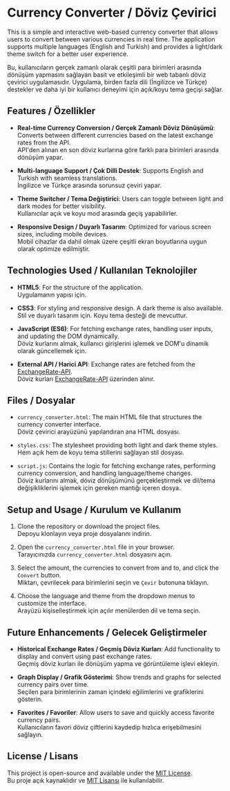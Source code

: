 # Currency Converter / Döviz Çevirici

This is a simple and interactive web-based currency converter that allows users to convert between various currencies in real time. The application supports multiple languages (English and Turkish) and provides a light/dark theme switch for a better user experience.

Bu, kullanıcıların gerçek zamanlı olarak çeşitli para birimleri arasında dönüşüm yapmasını sağlayan basit ve etkileşimli bir web tabanlı döviz çevirici uygulamasıdır. Uygulama, birden fazla dili (İngilizce ve Türkçe) destekler ve daha iyi bir kullanıcı deneyimi için açık/koyu tema geçişi sağlar.

## Features / Özellikler

- **Real-time Currency Conversion / Gerçek Zamanlı Döviz Dönüşümü**: Converts between different currencies based on the latest exchange rates from the API.  
  API'den alınan en son döviz kurlarına göre farklı para birimleri arasında dönüşüm yapar.
  
- **Multi-language Support / Çok Dilli Destek**: Supports English and Turkish with seamless translations.  
  İngilizce ve Türkçe arasında sorunsuz çeviri yapar.
  
- **Theme Switcher / Tema Değiştirici**: Users can toggle between light and dark modes for better visibility.  
  Kullanıcılar açık ve koyu mod arasında geçiş yapabilirler.
  
- **Responsive Design / Duyarlı Tasarım**: Optimized for various screen sizes, including mobile devices.  
  Mobil cihazlar da dahil olmak üzere çeşitli ekran boyutlarına uygun olarak optimize edilmiştir.

## Technologies Used / Kullanılan Teknolojiler

- **HTML5**: For the structure of the application.  
  Uygulamanın yapısı için.
  
- **CSS3**: For styling and responsive design. A dark theme is also available.  
  Stil ve duyarlı tasarım için. Koyu tema desteği de mevcuttur.
  
- **JavaScript (ES6)**: For fetching exchange rates, handling user inputs, and updating the DOM dynamically.  
  Döviz kurlarını almak, kullanıcı girişlerini işlemek ve DOM'u dinamik olarak güncellemek için.
  
- **External API / Harici API**: Exchange rates are fetched from the [ExchangeRate-API](https://www.exchangerate-api.com/).  
  Döviz kurları [ExchangeRate-API](https://www.exchangerate-api.com/) üzerinden alınır.

## Files / Dosyalar

- `currency_converter.html`: The main HTML file that structures the currency converter interface.  
  Döviz çevirici arayüzünü yapılandıran ana HTML dosyası.
  
- `styles.css`: The stylesheet providing both light and dark theme styles.  
  Hem açık hem de koyu tema stillerini sağlayan stil dosyası.
  
- `script.js`: Contains the logic for fetching exchange rates, performing currency conversion, and handling language/theme changes.  
  Döviz kurlarını almak, döviz dönüşümünü gerçekleştirmek ve dil/tema değişikliklerini işlemek için gereken mantığı içeren dosya.

## Setup and Usage / Kurulum ve Kullanım

1. Clone the repository or download the project files.  
   Depoyu klonlayın veya proje dosyalarını indirin.
   
2. Open the `currency_converter.html` file in your browser.  
   Tarayıcınızda `currency_converter.html` dosyasını açın.
   
3. Select the amount, the currencies to convert from and to, and click the `Convert` button.  
   Miktarı, çevrilecek para birimlerini seçin ve `Çevir` butonuna tıklayın.
   
4. Choose the language and theme from the dropdown menus to customize the interface.  
   Arayüzü kişiselleştirmek için açılır menülerden dil ve tema seçin.

## Future Enhancements / Gelecek Geliştirmeler

- **Historical Exchange Rates / Geçmiş Döviz Kurları**: Add functionality to display and convert using past exchange rates.  
  Geçmiş döviz kurları ile dönüşüm yapma ve görüntüleme işlevi ekleyin.
  
- **Graph Display / Grafik Gösterimi**: Show trends and graphs for selected currency pairs over time.  
  Seçilen para birimlerinin zaman içindeki eğilimlerini ve grafiklerini gösterin.
  
- **Favorites / Favoriler**: Allow users to save and quickly access favorite currency pairs.  
  Kullanıcıların favori döviz çiftlerini kaydedip hızlıca erişebilmesini sağlayın.

## License / Lisans

This project is open-source and available under the [MIT License](LICENSE).  
Bu proje açık kaynaklıdır ve [MIT Lisansı](LICENSE) ile kullanılabilir.
